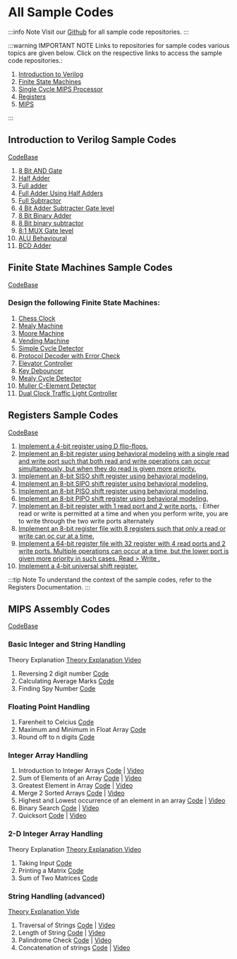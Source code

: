 # All Sample Codes

:::info Note
Visit our [Github](https://github.com/hwlabnitc) for all sample code repositories.
:::


:::warning IMPORTANT NOTE
Links to repositories for sample codes various topics are given below. Click on the respective links to access the sample code repositories.:

1. [Introduction to Verilog](https://github.com/hwlabnitc/Intro-to-Verilog)
2. [Finite State Machines](https://github.com/hwlabnitc/Finite-State-Machines)
3. [Single Cycle MIPS Processor](https://github.com/hwlabnitc/Single-Cycle-Processor)
4. [Registers](https://github.com/hwlabnitc/Registers)
5. [MIPS](https://github.com/hwlabnitc/MIPS-Codes)

:::


## Introduction to Verilog Sample Codes

[CodeBase](https://github.com/hwlabnitc/Intro-to-Verilog)

1. [8 Bit AND Gate](https://github.com/hwlabnitc/Intro-to-Verilog/tree/main/Sample%20Codes/8%20Bit%20AND%20Gate/)
1. [Half Adder](https://github.com/hwlabnitc/Intro-to-Verilog/tree/main/Sample%20Codes/Half%20Adder/)
1. [Full adder](https://github.com/hwlabnitc/Intro-to-Verilog/tree/main/Sample%20Codes/Full%20Adders/)
1. [Full Adder Using Half Adders](https://github.com/hwlabnitc/Intro-to-Verilog/tree/main/Sample%20Codes/Full%20Adder%20Using%20Half%20Adders/)
1. [Full Subtractor](https://github.com/hwlabnitc/Intro-to-Verilog/tree/main/Sample%20Codes/Full%20Subtractor/)
1. [4 Bit Adder Subtracter Gate level](https://github.com/hwlabnitc/Intro-to-Verilog/tree/main/Sample%20Codes/4%20Bit%20Adder%20Subtracter%20Gate%20level/)
1. [8 Bit Binary Adder](https://github.com/hwlabnitc/Intro-to-Verilog/tree/main/Sample%20Codes/8%20Bit%20Binary%20Adder/)
1. [8 Bit binary subtractor](https://github.com/hwlabnitc/Intro-to-Verilog/tree/main/Sample%20Codes/8%20Bit%20binary%20subtractor/)
1. [8:1 MUX Gate level](https://github.com/hwlabnitc/Intro-to-Verilog/tree/main/Sample%20Codes/8:1%20MUX%20Gate%20level/)
1. [ALU Behavioural](https://github.com/hwlabnitc/Intro-to-Verilog/tree/main/Sample%20Codes/ALU%20Behavioural/)
1. [BCD Adder](https://github.com/hwlabnitc/Intro-to-Verilog/tree/main/Sample%20Codes/BCD%20Adder/)


## Finite State Machines Sample Codes

[CodeBase](https://github.com/hwlabnitc/Finite-State-Machines)

### Design the following Finite State Machines:

1. [Chess Clock](https://github.com/hwlabnitc/Finite-State-Machines/tree/main/Sample%20Codes/Chess%20Clock/)
2. [Mealy Machine](https://github.com/hwlabnitc/Finite-State-Machines/tree/main/Sample%20Codes/Mealy%20Machine/)
3. [Moore Machine](https://github.com/hwlabnitc/Finite-State-Machines/tree/main/Sample%20Codes/Moore%20Machine/)
4. [Vending Machine](https://github.com/hwlabnitc/Finite-State-Machines/tree/main/Sample%20Codes/Vending%20Machine/)
5. [Simple Cycle Detector](https://github.com/hwlabnitc/Finite-State-Machines/tree/main/Sample%20Codes/Cycle%20Detector/)
6. [Protocol Decoder with Error Check](https://github.com/hwlabnitc/Finite-State-Machines/tree/main/Sample%20Codes/Protocol%20Decoder%20with%20Error%20Check/)
7. [Elevator Controller](https://github.com/hwlabnitc/Finite-State-Machines/tree/main/Sample%20Codes/ElevatorController/)
8. [Key Debouncer](https://github.com/hwlabnitc/Finite-State-Machines/tree/main/Sample%20Codes/KeyDebouncer/)
9. [Mealy Cycle Detector](https://github.com/hwlabnitc/Finite-State-Machines/tree/main/Sample%20Codes/Mealy%20Cycle%20Detector/)
10. [Muller C-Element Detector](https://github.com/hwlabnitc/Finite-State-Machines/tree/main/Sample%20Codes/Muller%20C%20-%20Element%20Detector/)
11. [Dual Clock Traffic Light Controller](https://github.com/hwlabnitc/Finite-State-Machines/tree/main/Sample%20Codes/Dual%20Clock%20Traffic%20Light/)


## Registers Sample Codes

[CodeBase](https://github.com/hwlabnitc/Registers)

1. [Implement a 4-bit register using D flip-flops.](https://github.com/hwlabnitc/Registers/blob/main/codes/Q1/)  
2. [Implement an 8-bit register using behavioral modeling with a single read and write port such that both read and write operations can occur simultaneously, but when they do read is given more priority.](https://github.com/hwlabnitc/Registers/blob/main/codes/Q2/)  
3. [Implement an 8-bit SISO shift register using behavioral modeling.](https://github.com/hwlabnitc/Registers/blob/main/codes/Q3/)  
4. [Implement an 8-bit SIPO shift register using behavioral modeling.](https://github.com/hwlabnitc/Registers/blob/main/codes/Q4/)   
5. [Implement an 8-bit PISO shift register using behavioral modeling.](https://github.com/hwlabnitc/Registers/blob/main/codes/Q5/)
6. [Implement an 8-bit PIPO shift register using behavioral modeling.](https://github.com/hwlabnitc/Registers/blob/main/codes/Q6/)  
7. [Implement an 8-bit register with 1 read port and 2 write ports.](https://github.com/hwlabnitc/Registers/blob/main/codes/Q7/)  :  Either read or write is permitted at a time and when you perform write, you are to write through the two write ports alternately
8. [Implement an 8-bit register file with 8 registers such that only a read or write can oc
cur at a time.](https://github.com/hwlabnitc/Registers/blob/main/codes/Q8/)  
9. [Implement a 64-bit register file with 32 register with 4 read ports and 2 write ports. Multiple operations can occur at a time, but the lower port is given more priority in such cases. Read > Write .](https://github.com/hwlabnitc/Registers/blob/main/codes/Q9/)  
10. [Implement a 4-bit universal shift register.](https://github.com/hwlabnitc/Registers/blob/main/codes/Q1/.v)  

:::tip Note
To understand the context of the sample codes, refer to the Registers Documentation.
:::

## MIPS Assembly Codes

[CodeBase](https://github.com/hwlabnitc/MIPS-Codes)

### **Basic Integer and String Handling**

Theory Explanation    [Theory Explanation Video](https://youtu.be/R5UB4CnZo7Y) 

1. Reversing 2 digit number  [Code](https://github.com/hwlab-csed/MIPS-Codes/blob/main/Intro%20to%20MIPS/Integers%20and%20Strings_q1.asm)   
2. Calculating Average Marks  [Code](https://github.com/hwlab-csed/MIPS-Codes/blob/main/Intro%20to%20MIPS/Integers%20and%20Strings_q2.asm)   
3. Finding Spy Number  [Code](https://github.com/hwlab-csed/MIPS-Codes/blob/main/Intro%20to%20MIPS/Integers%20and%20Strings_q3.asm)   

### **Floating Point Handling**

1. Farenheit to Celcius  [Code](https://github.com/hwlabnitc/MIPS-Codes/blob/main/Floating%20point/Q1.asm)   
1. Maximum and Minimum in Float Array  [Code](https://github.com/hwlabnitc/MIPS-Codes/blob/main/Floating%20point/Q2.asm)   
1. Round off to n digits  [Code](https://github.com/hwlabnitc/MIPS-Codes/blob/main/Floating%20point/Q3.asm)   

### **Integer Array Handling**

1. Introduction to Integer Arrays  [Code](https://github.com/hwlab-csed/MIPS-Codes/blob/main/Integer%20arrays/MIPS_Integer%20Arrays_Sample%20Codes_1.asm)  | [Video](https://youtu.be/tvaMA7D_cjo) 
1. Sum of Elements of an Array  [Code](https://github.com/hwlab-csed/MIPS-Codes/blob/main/Integer%20arrays/MIPS_Integer%20Arrays_Practice%20Codes_1.asm)  | [Video](https://youtu.be/oYBOHah18Pw) 
1. Greatest Element in Array  [Code](https://github.com/hwlab-csed/MIPS-Codes/blob/main/Integer%20arrays/MIPS_Integer%20Arrays_Practice%20Codes_2.asm)  | [Video](https://youtu.be/xc4gQB3S2dg) 
1. Merge 2 Sorted Arrays  [Code](https://github.com/hwlab-csed/MIPS-Codes/blob/main/Integer%20Arrays%20Advanced/Integer_Array_Advanced_Practice_Q1_Merging_Two_Sorted_Arrays.asm)  | [Video](https://youtu.be/IqFx7i-GqPI) 
1. Highest and Lowest occurrence of an element in an array  [Code](https://github.com/hwlab-csed/MIPS-Codes/blob/main/Integer%20Arrays%20Advanced/Integer_Array_Advanced_Practice_Q2_Highest_Lowest_Frequency.asm)  | [Video](https://youtu.be/1tUfRNTi1t4) 
1. Binary Search  [Code](https://github.com/hwlab-csed/MIPS-Codes/blob/main/Integer%20Arrays%20Advanced/Integer_Array_Advanced_Practice_Q3_BinarySearch.asm)  | [Video](https://youtu.be/lKo10ZWYlDc) 
1. Quicksort  [Code](https://github.com/hwlab-csed/MIPS-Codes/blob/main/Integer%20Arrays%20Advanced/Integer_Array_Advanced_Practice_Q4_QuickSort.asm)  | [Video](https://youtu.be/ywtvFJw4HQQ) 

### **2-D Integer Array Handling**

Theory Explanation    [Theory Explanation Video](https://youtu.be/SHl3shv24jc) 

1. Taking Input  [Code](https://github.com/hwlab-csed/MIPS-Codes/blob/main/Two%20Dimensional%20Arrays/Two_Dimensional_Arrays_Sample_Q1_Taking_Input_For_Matrix.asm)   
2. Printing a Matrix  [Code](https://github.com/hwlab-csed/MIPS-Codes/blob/main/Two%20Dimensional%20Arrays/Two_Dimensional_Arrays_Sample_Q2_Printing_Matrix.asm)   
3. Sum of Two Matrices  [Code](https://github.com/hwlabnitc/MIPS-Codes/blob/main/Two%20Dimensional%20Arrays/Two_Dimensional_Arrays_Practice_Q1_sum_of_two_matrices.asm)   

### **String Handling (advanced)**    
    
[Theory Explanation Vide](https://youtu.be/R5UB4CnZ) 

1. Traversal of Strings  [Code](https://github.com/hwlab-csed/MIPS-Codes/blob/main/Strings%20Advanced/MIPS_Strings%20Advanced_Sample%20Codes_1.asm)  | [Video](https://youtu.be/HiqgMrXHeyQ) 
1. Length of String  [Code](https://github.com/hwlabnitc/MIPS-Codes/blob/main/Strings%20Advanced/MIPS_Strings_Advanced_Practice_Q1.asm)  | [Video](https://youtu.be/GWlaAK4VdWo) 
1. Palindrome Check  [Code](https://github.com/hwlabnitc/MIPS-Codes/blob/main/Strings%20Advanced/MIPS_Strings_Advanced_Practice_Q2.asm)  | [Video](https://youtu.be/7mD-2DHDjEc) 
1. Concatenation of strings  [Code](https://github.com/hwlabnitc/MIPS-Codes/blob/main/Strings%20Advanced/MIPS_Strings_Advanced_Practice_Q3.asm)  | [Video](https://youtu.be/SDeHKgsCJE8) 